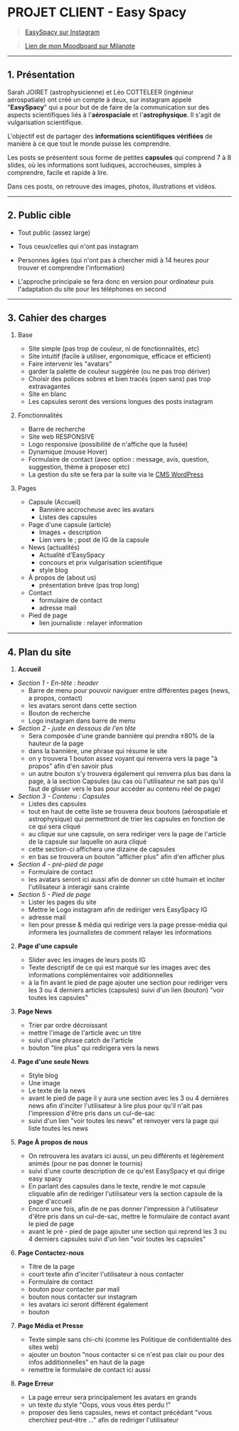 # PROJET CLIENT - Easy Spacy

> [EasySpacy sur Instagram](https://www.instagram.com/easyspacy/)

> [Lien de mon Moodboard sur Milanote](https://app.milanote.com/1Lfo791VkWHGbQ?p=xDNRXlUyrhc)
***

## 1. Présentation

Sarah JOIRET (astrophysicienne) et Léo COTTELEER (ingénieur aérospatiale) ont créé un compte à deux, sur instagram appelé "**EasySpacy**" qui a pour but de de  faire de la communication sur des aspects scientifiques liés à l'**aérospaciale** et l'**astrophysique**. Il s'agit de vulgarisation scientifique.

L'objectif est de partager des **informations scientifiques vérifiées** de manière à ce que tout le monde puisse les comprendre.

Les posts se présentent sous forme de petites **capsules** qui comprend 7 à 8 slides, où les informations sont ludiques, accrocheuses, simples à comprendre, facile et rapide à lire.

Dans ces posts, on retrouve des images, photos, illustrations et vidéos.

***

## 2. Public cible

- Tout public (assez large)
- Tous ceux/celles qui n'ont pas instagram
- Personnes âgées (qui n'ont pas à chercher midi à 14 heures pour trouver et comprendre l'information)

- L'approche principale se fera donc en version pour ordinateur puis l'adaptation du site pour les téléphones en second

***

## 3. Cahier des charges

1. Base
    - Site simple (pas trop de couleur, ni de fonctionnalités, etc)
    - Site intuitif (facile à utiliser, ergonomique, efficace et efficient)
    - Faire intervenir les "avatars"
    - garder la palette de couleur suggérée (ou ne pas trop dériver)
    - Choisir des polices sobres et bien tracés (open sans) pas trop extravagantes
    - Site en blanc
    - Les capsules seront des versions longues des posts instagram

2. Fonctionnalités
    - Barre de recherche
    - Site web RESPONSIVE
    - Logo responsive (possibilité de n'affiche que la fusée)
    - Dynamique (mouse Hover)
    - Formulaire de contact (avec option : message, avis, question, suggestion, thème à proposer etc)
    - La gestion du site se fera par la suite via le [CMS WordPress](https://harsene.com/cest-quoi-wordpress/)

4.  Pages
    - Capsule (Accueil)
        - Bannière accrocheuse avec les avatars
        - Listes des capsules
    - Page d'une capsule (article)
        - Images + description
        - Lien vers le ; post de IG de la capsule
    - News (actualités)
        - Actualité d'EasySpacy
        - concours et prix vulgarisation scientifique
        - style blog
    - À propos de (about us)
        - présentation brève (pas trop long)
    - Contact
        - formulaire de contact
        - adresse mail
    - Pied de page
        - lien journaliste : relayer information


***

## 4. Plan du site


1. **Accueil**

  - _Section 1 - En-tête : header_
    - Barre de menu pour pouvoir naviguer entre différentes pages (news, a propos, contact)
    - les avatars seront dans cette section
    - Bouton de recherche
    - Logo instagram dans barre de menu
  - _Section 2 - juste en dessous de l'en tête_
    - Sera composée d'une grande bannière qui prendra ±80% de la hauteur de la page
    - dans la bannière, une phrase qui résume le site
    - on y trouvera 1 bouton assez voyant qui renverra vers la page "à propos" afin d'en savoir plus
    - un autre bouton s'y trouvera également qui renverra plus bas dans la page, à la section Capsules (au cas où l'utilisateur ne sait pas qu'il faut de glisser vers le bas pour accéder au contenu réel de page)
  - _Section 3 - Contenu : Capsules_
    - Listes des capsules
    - tout en haut de cette liste se trouvera deux boutons (aérospatiale et astrophysique) qui permettront de trier les capsules en fonction de ce qui sera cliqué
    - au clique sur une capsule, on sera rediriger vers la page de l'article de la capsule sur laquelle on aura cliqué
    - cette section-ci affichera une dizaine de capsules
    - en bas se trouvera un bouton "afficher plus" afin d'en afficher plus
  - _Section 4 - pré-pied de page_
    - Formulaire de contact
    - les avatars seront ici aussi afin de donner un côté humain et inciter l'utilisateur à interagir sans crainte
  - _Section 5 - Pied de page_
    - Lister les pages du site
    - Mettre le Logo instagram afin de rediriger vers EasySpacy IG
    - adresse mail
    - lien pour presse & média qui redirige vers la page presse-média qui informera les journalistes de comment relayer les informations


2. **Page d'une capsule**

    - Slider avec les images de leurs posts IG
    - Texte descriptif de ce qui est marqué sur les images avec des informations complémentaires voir additionnelles
    - à la fin avant le pied de page ajouter une section pour rediriger vers les 3 ou 4 derniers articles (capsules) suivi d'un lien (bouton) "voir toutes les capsules"


4. **Page News**

    - Trier par ordre décroissant
    - mettre l'image de l'article avec un titre
    - suivi d'une phrase catch de l'article
    - bouton "lire plus" qui redirigera vers la news


5. **Page d'une seule News**

    - Style blog
    - Une image
    - Le texte de la news
    - avant le pied de page il y aura une section avec les 3 ou 4 dernières news afin d'inciter l'utilisateur à lire plus pour qu'il n'ait pas l'impression d'être pris dans un cul-de-sac
    - suivi d'un lien "voir toutes les news" et renvoyer vers la page qui liste toutes les news


6. **Page À propos de nous**

    - On retrouvera les avatars ici aussi, un peu différents et légèrement animés (pour ne pas donner le tournis)
    - suivi d'une courte description de ce qu'est EasySpacy et qui dirige easy spacy
    - En parlant des capsules dans le texte, rendre le mot capsule cliquable afin de rediriger l'utilisateur vers la section capsule de la page d'accueil
    - Encore une fois, afin de ne pas donner l'impression à l'utilisateur d'être pris dans un cul-de-sac, mettre le formulaire de contact avant le pied de page
    - avant le pré - pied de page ajouter une section qui reprend les 3 ou 4 derniers capsules suivi d'un lien "voir toutes les capsules"


7. **Page Contactez-nous**

    - Titre de la page
    - court texte afin d'inciter l'utilisateur à nous contacter
    - Formulaire de contact
    - bouton pour contacter par mail
    - bouton nous contacter sur instagram
    - les avatars ici seront différent également
    - bouton


8. **Page Média et Presse**

    - Texte simple sans chi-chi (comme les Politique de confidentialité des sites web)
    - ajouter un bouton "nous contacter si ce n'est pas clair ou pour des infos additionnelles" en haut de la page
    - remettre le formulaire de contact ici aussi


9. **Page Erreur**

    - La page erreur sera principalement les avatars en grands
    - un texte du style "Oops, vous vous êtes perdu !"
    - proposer des liens capsules, news et contact précédant "vous cherchiez peut-être ..." afin de rediriger l'utilisateur
